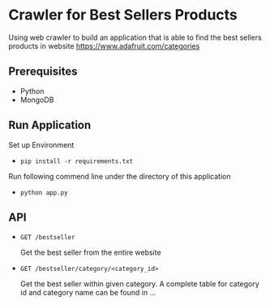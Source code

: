 # Crawler for Best Sellers Products

Using web crawler to build an application that is able to find the best sellers products in website https://www.adafruit.com/categories

## Prerequisites
- Python
- MongoDB

## Run Application
Set up Environment
- ```pip install -r requirements.txt```

Run following commend line under the directory of this application
- ```python app.py```

## API
- ```GET /bestseller```

  Get the best seller from the entire website

- ```GET /bestseller/category/<category_id>```

  Get the best seller within given category.
A complete table for category id and category name can be found in ...
